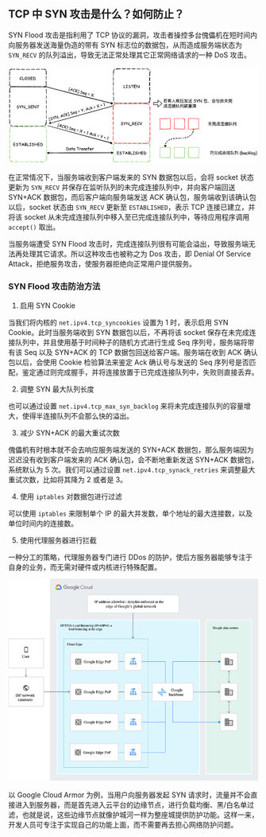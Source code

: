 

## TCP 中 SYN 攻击是什么？如何防止？

SYN Flood 攻击是指利用了 TCP 协议的漏洞，攻击者操控多台傀儡机在短时间内向服务器发送海量伪造的带有 SYN 标志位的数据包，从而造成服务端状态为 `SYN_RECV` 的队列溢出，导致无法正常处理其它正常网络请求的一种 DoS 攻击。

![Alt text](../images/1619766123992.png)

在正常情况下，当服务端收到客户端发来的 SYN 数据包以后，会将 socket 状态更新为 `SYN_RECV` 并保存在监听队列的未完成连接队列中，并向客户端回送 SYN+ACK 数据包，而后客户端向服务端发送 ACK 确认包，服务端收到该确认包以后，socket 状态由 `SYN_RECV` 更新至 `ESTABLISHED`，表示 TCP 连接已建立，并将该 socket 从未完成连接队列中移入至已完成连接队列中，等待应用程序调用 `accept()` 取出。

当服务端遭受 SYN Flood 攻击时，完成连接队列很有可能会溢出，导致服务端无法再处理其它请求。所以这种攻击也被称之为 Dos 攻击，即 Denial Of Service Attack，拒绝服务攻击，使服务器拒绝向正常用户提供服务。

### SYN Flood 攻击防治方法

1. 启用 SYN Cookie

当我们将内核的 `net.ipv4.tcp_syncookies` 设置为 1 时，表示启用 SYN Cookie。此时当服务端收到 SYN 数据包以后，不再将该 socket 保存在未完成连接队列中，并且使用基于时间种子的随机方式进行生成 Seq 序列号，服务端将带有该 Seq 以及 SYN+ACK 的 TCP 数据包回送给客户端。服务端在收到 ACK 确认包以后，会使用 Cookie 检验算法来鉴定 Ack 确认号与发送的 Seq 序列号是否匹配，鉴定通过则完成握手，并将连接放置于已完成连接队列中，失败则直接丢弃。

2. 调整 SYN 最大队列长度

也可以通过设置 `net.ipv4.tcp_max_syn_backlog` 来将未完成连接队列的容量增大，使得半连接队列不会那么快的溢出。

3. 减少 SYN+ACK 的最大重试次数

傀儡机有时根本就不会去响应服务端发送的 SYN+ACK 数据包，那么服务端因为迟迟没有收到客户端发来的 ACK 确认包，会不断地重新发送 SYN+ACK 数据包，系统默认为 5 次。我们可以通过设置 `net.ipv4.tcp_synack_retries` 来调整最大重试次数，比如将其降为 2 或者是 3。

4. 使用 `iptables` 对数据包进行过滤

可以使用 `iptables` 来限制单个 IP 的最大并发数，单个地址的最大连接数，以及单位时间内的连接数。

5. 使用代理服务器进行拦截

一种分工的策略，代理服务器专门进行 DDos 的防护，使后方服务器能够专注于自身的业务，而无需对硬件或内核进行特殊配置。

![Alt text](../images/1620785460173.png)

以 Google Cloud Armor 为例，当用户向服务器发起 SYN 请求时，流量并不会直接进入到服务器，而是首先进入云平台的边缘节点，进行负载均衡、黑/白名单过滤，也就是说，这些边缘节点就像护城河一样为整座城提供防护功能。这样一来，开发人员可专注于实现自己的功能上面，而不需要再去担心网络防护问题。
